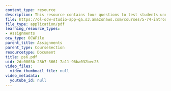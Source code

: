 ```yaml
---
content_type: resource
description: This resource contains four questions to test students understanding.
file: https://ol-ocw-studio-app-qa.s3.amazonaws.com/courses/5-74-introductory-quantum-mechanics-ii-spring-2004/2dc0003b28b736617a1196ba032bec25_ps6.pdf
file_type: application/pdf
learning_resource_types:
- Assignments
ocw_type: OCWFile
parent_title: Assignments
parent_type: CourseSection
resourcetype: Document
title: ps6.pdf
uid: 2dc0003b-28b7-3661-7a11-96ba032bec25
video_files:
  video_thumbnail_file: null
video_metadata:
  youtube_id: null
---
```

